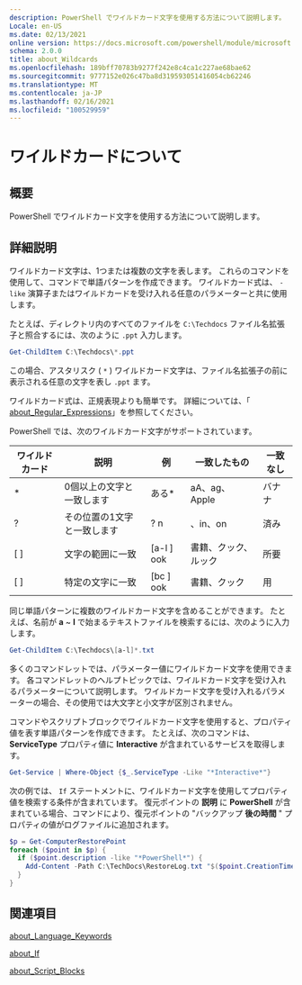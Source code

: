 ```yaml
---
description: PowerShell でワイルドカード文字を使用する方法について説明します。
Locale: en-US
ms.date: 02/13/2021
online version: https://docs.microsoft.com/powershell/module/microsoft.powershell.core/about/about_wildcards?view=powershell-5.1&WT.mc_id=ps-gethelp
schema: 2.0.0
title: about_Wildcards
ms.openlocfilehash: 189bff70783b9277f242e8c4ca1c227ae68bae62
ms.sourcegitcommit: 9777152e026c47ba8d319593051416054cb62246
ms.translationtype: MT
ms.contentlocale: ja-JP
ms.lasthandoff: 02/16/2021
ms.locfileid: "100529959"
---
```

# <a name="about-wildcards"></a>ワイルドカードについて

## <a name="short-description"></a>概要

PowerShell でワイルドカード文字を使用する方法について説明します。

## <a name="long-description"></a>詳細説明

ワイルドカード文字は、1つまたは複数の文字を表します。 これらのコマンドを使用して、コマンドで単語パターンを作成できます。 ワイルドカード式は、 `-like` 演算子またはワイルドカードを受け入れる任意のパラメーターと共に使用します。

たとえば、ディレクトリ内のすべてのファイルを `C:\Techdocs` ファイル名拡張子と照合するには、次のように `.ppt` 入力します。

```powershell
Get-ChildItem C:\Techdocs\*.ppt
```

この場合、アスタリスク ( `*` ) ワイルドカード文字は、ファイル名拡張子の前に表示される任意の文字を表し `.ppt` ます。

ワイルドカード式は、正規表現よりも簡単です。 詳細については、「 [about_Regular_Expressions](./about_Regular_Expressions.md)」を参照してください。

PowerShell では、次のワイルドカード文字がサポートされています。

|ワイルドカード|説明               |例 |一致したもの        |一致なし|
|--------|--------------------------|--------|-------------|--------|
|\*      |0個以上の文字と一致します | ある\*  | aA、ag、Apple | バナナ |
|?       |その位置の1文字と一致します | ? n | 、in、on | 済み |
|\[ \]   |文字の範囲に一致 | \[a-l \] ook | 書籍、クック、ルック | 所要 |
|\[ \]   |特定の文字に一致 | \[bc \] ook | 書籍、クック | 用 |

同じ単語パターンに複数のワイルドカード文字を含めることができます。 たとえば、名前が **a** ~ **l** で始まるテキストファイルを検索するには、次のように入力します。

```powershell
Get-ChildItem C:\Techdocs\[a-l]*.txt
```

多くのコマンドレットでは、パラメーター値にワイルドカード文字を使用できます。 各コマンドレットのヘルプトピックでは、ワイルドカード文字を受け入れるパラメーターについて説明します。 ワイルドカード文字を受け入れるパラメーターの場合、その使用では大文字と小文字が区別されません。

コマンドやスクリプトブロックでワイルドカード文字を使用すると、プロパティ値を表す単語パターンを作成できます。 たとえば、次のコマンドは、 **ServiceType** プロパティ値に **Interactive** が含まれているサービスを取得します。

```powershell
Get-Service | Where-Object {$_.ServiceType -Like "*Interactive*"}
```

次の例では、 `If` ステートメントに、ワイルドカード文字を使用してプロパティ値を検索する条件が含まれています。 復元ポイントの **説明** に **PowerShell** が含まれている場合、コマンドにより、復元ポイントの "バックアップ **後の時間** " プロパティの値がログファイルに追加されます。

```powershell
$p = Get-ComputerRestorePoint
foreach ($point in $p) {
  if ($point.description -like "*PowerShell*") {
    Add-Content -Path C:\TechDocs\RestoreLog.txt "$($point.CreationTime)"
  }
}
```

## <a name="see-also"></a>関連項目

[about_Language_Keywords](about_Language_Keywords.md)

[about_If](about_If.md)

[about_Script_Blocks](about_Script_Blocks.md)
